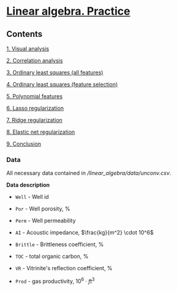 # [Linear algebra. Practice](https://github.com/errlwdfi/sf_data_science/tree/main/linear_algebra)

## Contents
[1. Visual analysis](https://github.com/errlwdfi/sf_data_science/tree/main/linear_algebra/README.md#Visual_analysis)

[2. Correlation analysis](https://github.com/errlwdfi/sf_data_science/tree/main/linear_algebra/README.md#Correlation_analysis)

[3. Ordinary least squares (all features)](https://github.com/errlwdfi/sf_data_science/tree/main/linear_algebra/README.md#Ordinary_least_squares_(all_features))

[4. Ordinary least squares (feature selection)](https://github.com/errlwdfi/sf_data_science/tree/main/linear_algebra/README.md#Ordinary_least_squares_(feature_selection))

[5. Polynomial features](https://github.com/errlwdfi/sf_data_science/tree/main/linear_algebra/README.md#Polynomial_features)

[6. Lasso regularization](https://github.com/errlwdfi/sf_data_science/tree/main/linear_algebra/README.md#Lasso_regularization)

[7. Ridge regularization](https://github.com/errlwdfi/sf_data_science/tree/main/linear_algebra/README.md#Ridge_regularization)

[8. Elastic net regularization](https://github.com/errlwdfi/sf_data_science/tree/main/linear_algebra/README.md#Elastic_net_regularization)

[9. Conclusion](https://github.com/errlwdfi/sf_data_science/tree/main/linear_algebra/README.md#Conclusion)

### Data

All necessary data contained in */linear_algebra/data/unconv.csv*.

**Data description**

* `Well` - Well id

* `Por` - Well porosity, %

* `Perm` - Well permeability

* `AI` - Acoustic impedance, $\frac{kg}{m^2} \cdot 10^6$

* `Brittle` - Brittleness coefficient, %

* `TOC` - total organic carbon, %

* `VR` - Vitrinite's reflection coefficient, %

* `Prod` - gas productivity, $10^6 \cdot ft^3$